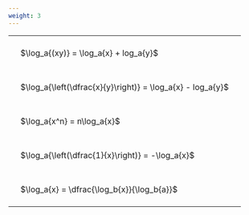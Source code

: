```yaml
---
weight: 3
---
```


<style type="text/css">
#T_e97a4 th.col_heading {
  text-align: left;
  font-size: 1em;
}
#T_e97a4 td {
  text-align: left;
  font-size: 1em;
  padding: 1.5em;
}
</style>
<table id="T_e97a4">
  <thead>
  </thead>
  <tbody>
    <tr>
      <td id="T_e97a4_row0_col0" class="data row0 col0" >$\log_a{(xy)} = \log_a{x} + log_a{y}$</td>
    </tr>
    <tr>
      <td id="T_e97a4_row1_col0" class="data row1 col0" >$\log_a{\left(\dfrac{x}{y}\right)} = \log_a{x} - log_a{y}$</td>
    </tr>
    <tr>
      <td id="T_e97a4_row2_col0" class="data row2 col0" >$\log_a{x^n} = n\log_a{x}$</td>
    </tr>
    <tr>
      <td id="T_e97a4_row3_col0" class="data row3 col0" >$\log_a{\left(\dfrac{1}{x}\right)} = -\log_a{x}$</td>
    </tr>
    <tr>
      <td id="T_e97a4_row4_col0" class="data row4 col0" >$\log_a{x} = \dfrac{\log_b{x}}{\log_b{a}}$</td>
    </tr>
  </tbody>
</table>
